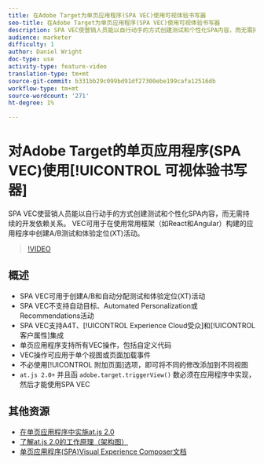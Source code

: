 ```yaml
---
title: 在Adobe Target为单页应用程序(SPA VEC)使用可视体验书写器
seo-title: 在Adobe Target为单页应用程序(SPA VEC)使用可视体验书写器
description: SPA VEC使营销人员能以自行动手的方式创建测试和个性化SPA内容，而无需持续的开发依赖关系。 VEC可用于在使用常用框架（如React和Angular）构建的应用程序中创建A/B测试和体验定位(XT)活动。
audience: marketer
difficulty: 1
author: Daniel Wright
doc-type: use
activity-type: feature-video
translation-type: tm+mt
source-git-commit: b331bb29c099bd91df27300ebe199cafa12516db
workflow-type: tm+mt
source-wordcount: '271'
ht-degree: 1%

---
```



# 对Adobe Target的单页应用程序(SPA VEC)使用[!UICONTROL 可视体验书写器]

SPA VEC使营销人员能以自行动手的方式创建测试和个性化SPA内容，而无需持续的开发依赖关系。 VEC可用于在使用常用框架（如React和Angular）构建的应用程序中创建A/B测试和体验定位(XT)活动。

>[!VIDEO](https://video.tv.adobe.com/v/26249?quality=12)

## 概述

* SPA VEC可用于创建A/B和自动分配测试和体验定位(XT)活动
* SPA VEC不支持自动目标、Automated Personalization或Recommendations活动
* SPA VEC支持A4T、[!UICONTROL Experience Cloud受众]和[!UICONTROL 客户属性]集成
* 单页应用程序支持所有VEC操作，包括自定义代码
* VEC操作可应用于单个视图或页面加载事件
* 不必使用[!UICONTROL 附加页面]选项，即可将不同的修改添加到不同视图
* `at.js 2.0+` 并且函 `adobe.target.triggerView()` 数必须在应用程序中实现，然后才能使用SPA VEC

## 其他资源

* [在单页应用程序中实施at.js 2.0](../implementation/implement-atjs-20-in-a-single-page-application.md)
* [了解at.js 2.0的工作原理（架构图）](../implementation/understanding-how-atjs-20-works.md)
* [单页应用程序(SPA)Visual Experience Composer文档](https://docs.adobe.com/help/en/target/using/experiences/spa-visual-experience-composer.html)